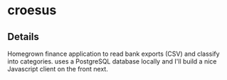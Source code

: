 # croesus

## Details

Homegrown finance application to read bank exports (CSV) and classify into categories. uses a PostgreSQL database locally
and I'll build a nice Javascript client on the front next.

